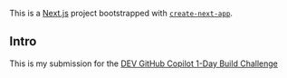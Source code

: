 This is a [Next.js](https://nextjs.org) project bootstrapped with [`create-next-app`](https://nextjs.org/docs/app/api-reference/cli/create-next-app).

## Intro

This is my submission for the [DEV GitHub Copilot 1-Day Build Challenge](https://dev.to/challenges/github)

